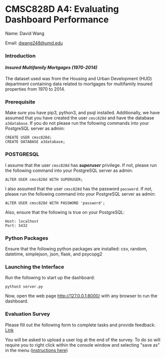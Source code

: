 # CMSC828D A4: Evaluating Dashboard Performance

Name: David Wang

Email: dwang248@umd.edu

### Introduction  
#### _Insured Multifamily Mortgages (1970-2014)_  
The dataset used was from the Housing and Urban Development (HUD) department containing data related to mortgages for multifamily insured properties from 1970 to 2014.    

### Prerequisite  
Make sure you have pip3, python3, and psql installed. Additionally, we have assumed that you have created the user `cmsc828d` and have the database `a3database`. If you do not please run the following commands into your PostgreSQL server as admin:
```
CREATE USER cmsc828d;
CREATE DATABASE a3database;
```

### POSTGRESQL
I assume that the user `cmsc828d` has ___superuser___ privilege. If not, please run the following command into your PostgreSQL server as admin:
```
ALTER USER cmsc828d WITH SUPERUSER;
```

I also assumed that the user `cmsc828d` has the password `password`. If not, please run the following command into your PostgreSQL server as admin:
```
ALTER USER cmsc828d WITH PASSWORD 'password';
```

Also, ensure that the following is true on your PostgreSQL:
```
Host: localhost
Port: 5432
```

### Python Packages
Ensure that the following python packages are installed:
csv, random, datetime, simplejson, json, flask, and psycopg2

### Launching the Interface
Run the following to start up the dashboard:
```
python3 server.py
```

Now, open the web page http://127.0.0.1:8000/ with any browser to run the dashboard.
  
### Evaluation Survey
Please fill out the following form to complete tasks and provide feedback: [Link](https://umdsurvey.umd.edu/jfe/form/SV_3Obd5mXvoqIuSFM)

You will be asked to upload a user log at the end of the survey. To do so will require you to right click within the console window and selecting "save as" in the menu ([instructions here](https://support.shortpoint.com/support/solutions/articles/1000222881-save-google-chrome-browser-s-console-file))
